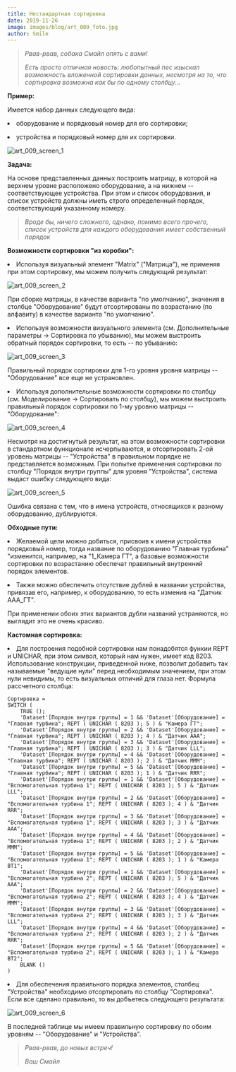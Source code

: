 ```yaml
---
title: Нестандартная сортировка
date: 2019-11-26
image: images/blog/art_009_foto.jpg
author: Smile
---
```


> *Рвав-рвав, собака Смайл опять с вами!*
>
> *Есть просто отличная новость: любопытный пес изыскал возможность вложенной сортировки данных, несмотря на то, что сортировка возможна как бы по одному столбцу...*

**Пример:**

Имеется набор данных следующего вида: 

**<li>** оборудование и порядковый номер для его сортировки;

**<li>** устройства и порядковый номер для их сортировки.

![art_009_screen_1](https://kkadikin.ru/images/blog/art_009_screen_1.jpg)

**Задача:**

На основе представленных данных построить матрицу, в которой на верхнем уровне расположено оборудование, а на нижнем -- соответствующее устройства. При этом и список оборудования, и список устройств должны иметь строго определенный порядок, соответствующий указанному номеру. 

> *Вроде бы, ничего сложного, однако, помимо всего прочего, список устройств для каждого оборудования имеет собственный порядок*

**Возможности сортировки "из коробки":**

**<li>** Используя визуальный элемент "Matrix" ("Матрица"), не применяя при этом сортировку, мы можем получить следующий результат:

![art_009_screen_2](https://kkadikin.ru/images/blog/art_009_screen_2.jpg)

При сборке матрицы, в качестве варианта "по умолчанию", значения в столбце "Оборудование" будут отсортированы по возрастанию (по алфавиту) в качестве варианта "по умолчанию".

**<li>** Используя возможности визуального элемента (см. Дополнительные параметры -> Сортировка по убыванию), мы можем выстроить обратный порядок сортировки, то есть -- по убыванию:

![art_009_screen_3](https://kkadikin.ru/images/blog/art_009_screen_3.jpg)

Правильный порядок сортировки для 1-го уровня уровня матрицы -- "Оборудование" все еще не устрановлен.

**<li>** Используя дополнительные возможности сортировки по столбцу (см. Моделирование -> Сортировать по столбцу), мы можем выстроить правильный порядок сортировки по 1-му уровню матрицы -- "Оборудование":

![art_009_screen_4](https://kkadikin.ru/images/blog/art_009_screen_4.jpg)

Несмотря на достигнутый результат, на этом возможности сортировки в стандартном функционале исчерпываются, и отсортировать 2-ой уровень матрицы -- "Устройства" в правильном порядке не представляется возможным. При попытке применения сортировки по столбцу "Порядок внутри группы" для уровня "Устройства", система выдаст ошибку следующего вида:

![art_009_screen_5](https://kkadikin.ru/images/blog/art_009_screen_5.jpg)

Ошибка связана с тем, что в имена устройств, относящихся к разному оборудованию, дублируются.


**Обходные пути:**

**<li>** Желаемой цели можно добиться, присвоив к имени устройства порядковый номер, тогда название по оборудованию "Главная турбина" "изменится, например, на "1_Камера ГТ", а базовые возможности сортировки по возрастанию обеспечат правильный внутренний порядок элементов.

**<li>** Также можно обеспечить отсутствие дублей в названии устройства, привязав его, например, к оборудованию, то есть изменив на "Датчик ААА_ГТ".

При применении обоих этих вариантов дубли названий устраняются, но выглядит это не очень красиво.


**Кастомная сортировка:**

**<li>** Для построения подобной сортировки нам понадобятся функии REPT и UNICHAR, при этом символ, который нам нужен, имеет код 8203. Использование конструкции, приведенной ниже, позволит добавить так называемые "ведущие нули" перед необходимым значением, при этом нули невидимы, то есть визуальных отличий для глаза нет.
Формула рассчетного столбца:

```dax
Сортировка =
SWITCH (
    TRUE ();
    'Dataset'[Порядок внутри группы] = 1 && 'Dataset'[Оборудование] = "Главная турбина"; REPT ( UNICHAR ( 8203 ); 5 ) & "Камера ГТ";
    'Dataset'[Порядок внутри группы] = 2 && 'Dataset'[Оборудование] = "Главная турбина"; REPT ( UNICHAR ( 8203 ); 4 ) & "Датчик ААА";
    'Dataset'[Порядок внутри группы] = 3 && 'Dataset'[Оборудование] = "Главная турбина"; REPT ( UNICHAR ( 8203 ); 3 ) & "Датчик LLL";
    'Dataset'[Порядок внутри группы] = 4 && 'Dataset'[Оборудование] = "Главная турбина"; REPT ( UNICHAR ( 8203 ); 2 ) & "Датчик МММ";
    'Dataset'[Порядок внутри группы] = 5 && 'Dataset'[Оборудование] = "Главная турбина"; REPT ( UNICHAR ( 8203 ); 1 ) & "Датчик RRR";
    'Dataset'[Порядок внутри группы] = 1 && 'Dataset'[Оборудование] = "Вспомогательная турбина 1"; REPT ( UNICHAR ( 8203 ); 5 ) & "Датчик LLL";
    'Dataset'[Порядок внутри группы] = 2 && 'Dataset'[Оборудование] = "Вспомогательная турбина 1"; REPT ( UNICHAR ( 8203 ); 4 ) & "Датчик RRR";
    'Dataset'[Порядок внутри группы] = 3 && 'Dataset'[Оборудование] = "Вспомогательная турбина 1"; REPT ( UNICHAR ( 8203 ); 3 ) & "Датчик ААА";
    'Dataset'[Порядок внутри группы] = 4 && 'Dataset'[Оборудование] = "Вспомогательная турбина 1"; REPT ( UNICHAR ( 8203 ); 2 ) & "Датчик МММ";
    'Dataset'[Порядок внутри группы] = 5 && 'Dataset'[Оборудование] = "Вспомогательная турбина 1"; REPT ( UNICHAR ( 8203 ); 1 ) & "Камера ВТ1";
    'Dataset'[Порядок внутри группы] = 1 && 'Dataset'[Оборудование] = "Вспомогательная турбина 2"; REPT ( UNICHAR ( 8203 ); 5 ) & "Датчик ААА";
    'Dataset'[Порядок внутри группы] = 2 && 'Dataset'[Оборудование] = "Вспомогательная турбина 2"; REPT ( UNICHAR ( 8203 ); 4 ) & "Датчик МММ";
    'Dataset'[Порядок внутри группы] = 3 && 'Dataset'[Оборудование] = "Вспомогательная турбина 2"; REPT ( UNICHAR ( 8203 ); 3 ) & "Датчик LLL";
    'Dataset'[Порядок внутри группы] = 4 && 'Dataset'[Оборудование] = "Вспомогательная турбина 2"; REPT ( UNICHAR ( 8203 ); 2 ) & "Датчик RRR";
    'Dataset'[Порядок внутри группы] = 5 && 'Dataset'[Оборудование] = "Вспомогательная турбина 2"; REPT ( UNICHAR ( 8203 ); 1 ) & "Камера ВТ2";
    BLANK ()
)
```

**<li>** Для обеспечения правильного порядка элементов, столбец "Устройства" необходимо отсортировать по столбцу "Сортировка". Если все сделано правильно, то вы добъетесь следующего результата:

![art_009_screen_6](https://kkadikin.ru/images/blog/art_009_screen_6.jpg)

В последней таблице мы имеем правильную сортировку по обоим уровням -- "Оборудование" и "Устройства".

> *Рвав-рвав, до новых встреч!*
>
> *Ваш Смайл*